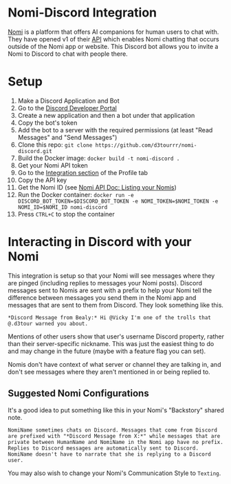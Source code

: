# Nomi-Discord Integration

[Nomi](https://nomi.ai) is a platform that offers AI companions for human users to chat with. They have opened v1 of their [API](https://api.nomi.ai/docs/) which enables Nomi chatting that occurs outside of the Nomi app or website. This Discord bot allows you to invite a Nomi to Discord to chat with people there.

# Setup

1. Make a Discord Application and Bot
  1. Go to the [Discord Developer Portal](https://discord.com/developers/applications)
  1. Create a new application and then a bot under that application
  1. Copy the bot's token
  1. Add the bot to a server with the required permissions (at least "Read Messages" and "Send Messages")
1. Clone this repo: `git clone https://github.com/d3tourrr/nomi-discord.git`
1. Build the Docker image: `docker build -t nomi-discord .`
1. Get your Nomi API token
  1. Go to the [Integration section](https://beta.nomi.ai/profile/integrations) of the Profile tab
  1. Copy the API key
1. Get the Nomi ID (see [Nomi API Doc: Listing your Nomis](https://api.nomi.ai/docs/#listing-your-nomis))
1. Run the Docker container: `docker run -e DISCORD_BOT_TOKEN=$DISCORD_BOT_TOKEN -e NOMI_TOKEN=$NOMI_TOKEN -e NOMI_ID=$NOMI_ID nomi-discord`
1. Press `CTRL+C` to stop the container

# Interacting in Discord with your Nomi

This integration is setup so that your Nomi will see messages where they are pinged (including replies to messages your Nomi posts). Discord messages sent to Nomis are sent with a prefix to help your Nomi tell the difference between messages you send them in the Nomi app and messages that are sent to them from Discord. They look something like this.

```text
*Discord Message from Bealy:* Hi @Vicky I'm one of the trolls that @.d3tour warned you about.
```

Mentions of other users show that user's username Discord property, rather than their server-specific nickname. This was just the easiest thing to do and may change in the future (maybe with a feature flag you can set).

Nomis don't have context of what server or channel they are talking in, and don't see messages where they aren't mentioned in or being replied to.

## Suggested Nomi Configurations

It's a good idea to put something like this in your Nomi's "Backstory" shared note.

```text
NomiName sometimes chats on Discord. Messages that come from Discord are prefixed with "*Discord Message from X:*" while messages that are private between HumanName and NomiName in the Nomi app have no prefix. Replies to Discord messages are automatically sent to Discord. NomiName doesn't have to narrate that she is replying to a Discord user.
```

You may also wish to change your Nomi's Communication Style to `Texting`.

